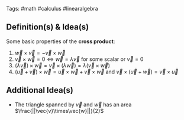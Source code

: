 Tags: #math #calculus #linearalgebra 
## Definition(s) & Idea(s)
Some basic properties of the **cross product**:
1. $\vec{w}\times\vec{v}=-\vec{v}\times\vec{w}$ 
2. $\vec{v}\times\vec{w}=0\iff \vec{w}=\lambda\vec{v}$  for some scalar or $\vec{v}=0$
3. $(\lambda\vec{v})\times\vec{w}=\vec{v}\times(\lambda\vec{w})=\lambda(\vec{v}\times\vec{w})$
4. $(\vec{u}+\vec{v})\times\vec{w}=\vec{u}\times\vec{w}+\vec{v}\times\vec{w}$  and  $\vec{v}\times(\vec{u}+\vec{w})=\vec{v}\times\vec{u}$ 
## Additional Idea(s)
- The triangle spanned by $\vec{v}$ and $\vec{w}$ has an area $\frac{||\vec{v}\times\vec{w}||}{2}$



